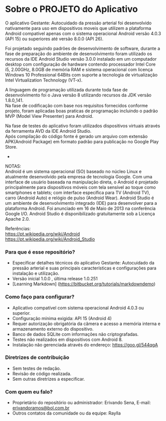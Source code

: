 # Sobre o PROJETO do Aplicativo #

O aplicativo Gestante: Autocuidado da pressão arterial foi desenvolvido nativamente para uso em dispositivos moveis que utilizem a plataforma Android compatível apenas com o sistema operacional Android versão 4.0.3 (API 15) ou superiores até versão 8.0.0 (API 26).  

Foi projetado seguindo padrões de desenvolvimento de software, durante a fase de preparação do ambiente de desenvolvimento foram utilizado os recursos da IDE Android Studio versão 3.0.0 instalado em um computador desktop com configuração de hardware contendo processador Intel Core i5, 2.00GHz, 8.0GB de memória RAM e sistema operacional com licença Windows 10 Professional 64Bits com suporte a tecnologia de virtualização Intel Virtualization Technology (VT-x).  

A linguagem de programação utilizada durante toda fase de desenvolvimento foi o Java versão 8 utilizando recursos da JDK versão 1.8.0_141.  
Na fase de codificação com base nos requisitos fornecidos conforme projeto, foram aplicadas  boas praticas de programação incluindo o padrão MVP (Model View Presenter) para Android.  

Na fase de testes do aplicativo foram utilizados dispositivos virtuais através da ferramenta AVD da IDE Android Studio.  
Após compilação do código fonte é gerado um arquivo com extensão APK(Android Package) em formato padrão para publicação no Google Play Store.  

-
NOTAS:  
Android é um sistema operacional (SO) baseado no núcleo Linux e atualmente desenvolvido pela empresa de tecnologia Google. Com uma interface de usuário baseada na manipulação direta, o Android é projetado principalmente para dispositivos móveis com tela sensível ao toque como smartphones e tablets; com interface específica para TV (Android TV), carro (Android Auto) e relógio de pulso (Android Wear).
Android Studio é um ambiente de desenvolvimento integrado (IDE) para desenvolver para a plataforma Android. Foi anunciado em 16 de Maio de 2013 na conferência Google I/O. Android Studio é disponibilizado gratuitamente sob a Licença Apache 2.0.  
  
Referências:  
https://pt.wikipedia.org/wiki/Android  
https://pt.wikipedia.org/wiki/Android_Studio  

### Para que é esse repositório? ###

* Especificar detalhes técnicos do aplicativo Gestante: Autocuidado da pressão arterial e suas principais características e configurações para instalação e utilização.
* Versão inicial 1.0.0 , última release 1.0.251
* [Learning Markdown] (https://bitbucket.org/tutorials/markdowndemo)

### Como faço para configurar? ###

* Aplicativo compatível com sistema operacional Android 4.0.3 ou superior.
* Configuração mínima exigida: API 15 (Android 4)
* Requer autorização obrigatória da câmera e acesso a memória interna e armazenamento externo do dispositivo.
* Banco de dados SQLite com informações não criptografadas.
* Testes não realizados em dispositivos com Android 8.
* Instalação não gerenciada através do endereço: https://goo.gl/544qgA

### Diretrizes de contribuição ###

* Sem testes de redação.
* Revisão de código realizada.
* Sem outras diretrizes a especificar.

### Com quem eu falo? ###

* Proprietário do repositório ou administrador: Erivando Sena, E-mail: erivandoramos@bol.com.br
* Outros contatos da comunidade ou da equipe: Raylla
